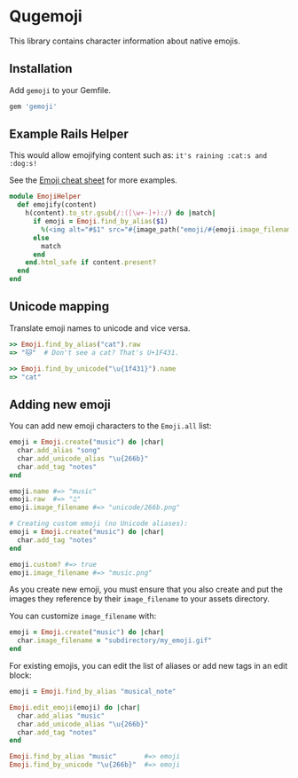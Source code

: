 Qugemoji
======

This library contains character information about native emojis.


Installation
------------

Add `gemoji` to your Gemfile.

``` ruby
gem 'gemoji'
```


Example Rails Helper
--------------------

This would allow emojifying content such as: `it's raining :cat:s and :dog:s!`

See the [Emoji cheat sheet](http://www.emoji-cheat-sheet.com) for more examples.

```ruby
module EmojiHelper
  def emojify(content)
    h(content).to_str.gsub(/:([\w+-]+):/) do |match|
      if emoji = Emoji.find_by_alias($1)
        %(<img alt="#$1" src="#{image_path("emoji/#{emoji.image_filename}")}" style="vertical-align:middle" width="20" height="20" />)
      else
        match
      end
    end.html_safe if content.present?
  end
end
```

Unicode mapping
---------------

Translate emoji names to unicode and vice versa.

```ruby
>> Emoji.find_by_alias("cat").raw
=> "🐱"  # Don't see a cat? That's U+1F431.

>> Emoji.find_by_unicode("\u{1f431}").name
=> "cat"
```

Adding new emoji
----------------

You can add new emoji characters to the `Emoji.all` list:

```ruby
emoji = Emoji.create("music") do |char|
  char.add_alias "song"
  char.add_unicode_alias "\u{266b}"
  char.add_tag "notes"
end

emoji.name #=> "music"
emoji.raw  #=> "♫"
emoji.image_filename #=> "unicode/266b.png"

# Creating custom emoji (no Unicode aliases):
emoji = Emoji.create("music") do |char|
  char.add_tag "notes"
end

emoji.custom? #=> true
emoji.image_filename #=> "music.png"
```

As you create new emoji, you must ensure that you also create and put the images
they reference by their `image_filename` to your assets directory.

You can customize `image_filename` with:

```ruby
emoji = Emoji.create("music") do |char|
  char.image_filename = "subdirectory/my_emoji.gif"
end
```

For existing emojis, you can edit the list of aliases or add new tags in an edit block:

```ruby
emoji = Emoji.find_by_alias "musical_note"

Emoji.edit_emoji(emoji) do |char|
  char.add_alias "music"
  char.add_unicode_alias "\u{266b}"
  char.add_tag "notes"
end

Emoji.find_by_alias "music"       #=> emoji
Emoji.find_by_unicode "\u{266b}"  #=> emoji
```
